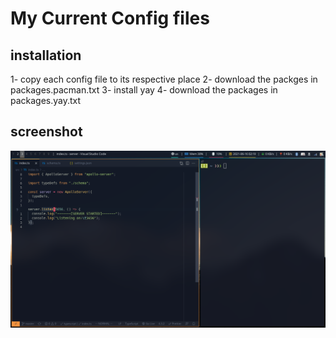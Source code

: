 # My Current Config files
## installation
1- copy each config file to its respective place
2- download the packges in packages.pacman.txt
3- install yay
4- download the packages in packages.yay.txt
## screenshot
![screenshot](ss.png)

